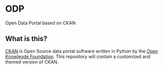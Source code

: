 ODP
===

Open Data Portal based on CKAN


What is this?
-------------

[CKAN](http://ckan.org/) is Open Source data portal software written in Python by the [Open Knowlegde Foundation](http://en.wikipedia.org/wiki/Open_Knowledge_Foundation).
This repository will contain a customized and themed version of CKAN.




